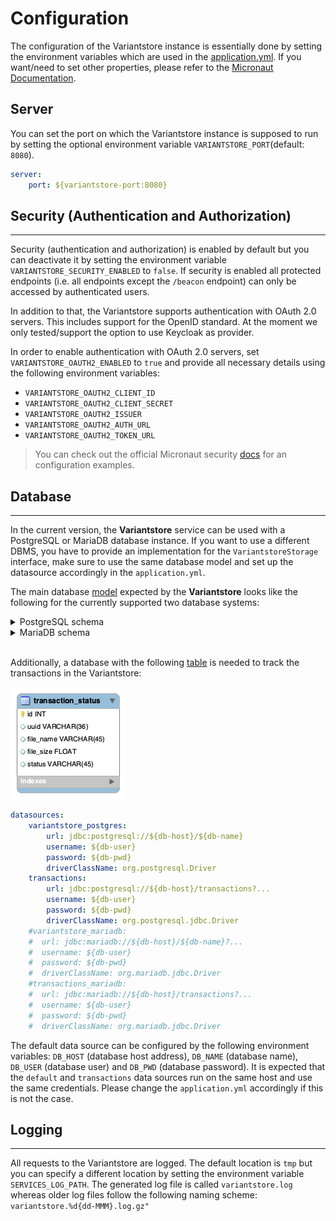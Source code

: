 # Configuration

The configuration of the Variantstore instance is essentially done by setting the environment variables which are used in the [application.yml](../src/main/resources/application.yml). If you want/need to set other properties, please refer to the [Micronaut Documentation](https://docs.micronaut.io/latest/guide/#introduction).

## Server

You can set the port on which the Variantstore instance is supposed to run by setting the optional environment variable `VARIANTSTORE_PORT`(default: `8080`).

```yml
server:
    port: ${variantstore-port:8080}
```

## Security (Authentication and Authorization)

-----------

Security (authentication and authorization) is enabled by default but you can deactivate it by setting the environment variable `VARIANTSTORE_SECURITY_ENABLED` to `false`. If security is enabled all protected endpoints (i.e. all endpoints except the `/beacon` endpoint) can only be accessed by authenticated users.

In addition to that, the Variantstore supports authentication with OAuth 2.0 servers. This includes support for the OpenID standard. At the moment we only tested/support the option to use Keycloak as provider.

In order to enable authentication with OAuth 2.0 servers, set `VARIANTSTORE_OAUTH2_ENABLED` to `true` and provide all necessary details using the following environment variables:

* `VARIANTSTORE_OAUTH2_CLIENT_ID`
* `VARIANTSTORE_OAUTH2_CLIENT_SECRET`
* `VARIANTSTORE_OAUTH2_ISSUER`
* `VARIANTSTORE_OAUTH2_AUTH_URL`
* `VARIANTSTORE_OAUTH2_TOKEN_URL`

> You can check out the official Micronaut security [docs](https://micronaut-projects.github.io/micronaut-security/latest/guide/#oauth) for an configuration examples.

## Database

-----------

In the current version, the **Variantstore** service can be used with a PostgreSQL or MariaDB database instance. If you want to use a different DBMS, you have to provide an implementation for the `VariantstoreStorage` interface, make sure to use the same database model and set up the datasource accordingly in the `application.yml`.

The main database [model](https://github.com/qbicsoftware/variantstore-service/blob/development/models/) expected by the **Variantstore** looks like the following for the currently supported two database systems:

<details>
  <summary>PostgreSQL schema</summary>

  ![Variantstore model diagram](images/variantstore-model-diagram-postgresql.png)
</details>

<details>
  <summary>MariaDB schema</summary>
  
  ![Variantstore model diagram](images/variantstore-model-diagram.png)
</details>

\
Additionally, a database with the following [table](https://github.com/qbicsoftware/variantstore-service/blob/development/models/transaction-db.sql) is needed to track the transactions in the Variantstore:

![Variantstore transaction model diagram](images/transaction-model-diagram.png)

```yml
datasources:
    variantstore_postgres:
        url: jdbc:postgresql://${db-host}/${db-name}
        username: ${db-user}
        password: ${db-pwd}
        driverClassName: org.postgresql.Driver
    transactions:
        url: jdbc:postgresql://${db-host}/transactions?...
        username: ${db-user}
        password: ${db-pwd}
        driverClassName: org.postgresql.jdbc.Driver
    #variantstore_mariadb:
    #  url: jdbc:mariadb://${db-host}/${db-name}?...
    #  username: ${db-user}
    #  password: ${db-pwd}
    #  driverClassName: org.mariadb.jdbc.Driver
    #transactions_mariadb:
    #  url: jdbc:mariadb://${db-host}/transactions?...
    #  username: ${db-user}
    #  password: ${db-pwd}
    #  driverClassName: org.mariadb.jdbc.Driver
```

 The default data source can be configured by the following environment variables: `DB_HOST` (database host address), `DB_NAME` (database name), `DB_USER` (database user) and `DB_PWD` (database password).
It is expected that the `default` and `transactions` data sources run on the same host and use the same credentials. Please change the `application.yml` accordingly if this is not the case.

## Logging

-----------

All requests to the Variantstore are logged. The default location is ``tmp`` but you can specify a different location by setting the environment variable ``SERVICES_LOG_PATH``. The generated log file is called ``variantstore.log`` whereas older log files follow the following naming scheme: ``variantstore.%d{dd-MMM}.log.gz"``
